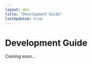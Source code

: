 ```yaml
---
layout: doc
title: "Development Guide"
lastUpdated: true
---
```


# Development Guide
Coming soon...